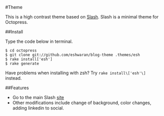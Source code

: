 #Theme

This is a high contrast theme based on
[Slash](https://github.com/tommy351/Octopress-Theme-Slash). Slash is a minimal theme for Octopress.

##Install

Type the code below in terminal.

	$ cd octopress
	$ git clone git://github.com/eshwaran/blog-theme .themes/esh
	$ rake install['esh']
	$ rake generate

Have problems when installing with zsh? Try `rake install\['esh'\]` instead.

##Features

- Go to the main Slash [site](http://zespia.tw/Octopress-Theme-Slash/)
- Other modifications include change of background, color changes, adding
  linkedin to social. 
